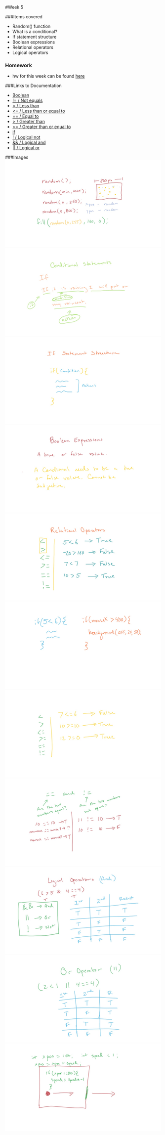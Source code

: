 #Week 5

###Items covered
* Random() function
* What is a conditional?
* If statement structure
* Boolean expressions
* Relational operators
* Logical operators

### Homework
* hw for this week can be found [here](https://github.com/mositech/CS2015/issues/10)

###Links to Documentation
* [Boolean](https://processing.org/reference/boolean.html)
* [!= / Not equals](https://processing.org/reference/inequality.html)
* [< / Less than](https://processing.org/reference/inequality.html)
* [<= / Less than or equal to](https://processing.org/reference/inequality.html)
* [== / Equal to](https://processing.org/reference/equality.html)
* [> / Greater than](https://processing.org/reference/equality.html)
* [>= / Greater than or equal to](https://processing.org/reference/equality.html)
* [if](https://processing.org/reference/if.html)
* [! / Logical not](https://processing.org/reference/logicalNOT.html)
* [&& / Logical and](https://processing.org/reference/logicalAND.html)
* [|| / Logical or](https://processing.org/reference/logicalOR.html)

###Images
![Random()](https://github.com/mositech/CS2015/blob/master/Class-Material/week05/imageNotes/01_randomFunc.jpg?raw=true)
![Conditional Statement](https://github.com/mositech/CS2015/blob/master/Class-Material/week05/imageNotes/02_conditionalStatement.jpg?raw=true)
![If Statement Structure](https://github.com/mositech/CS2015/blob/master/Class-Material/week05/imageNotes/03_ifStatementStructure.jpg?raw=true)
![Boolean Expressions](https://github.com/mositech/CS2015/blob/master/Class-Material/week05/imageNotes/04_booleans.jpg?raw=true)
![Relational Operators](https://github.com/mositech/CS2015/blob/master/Class-Material/week05/imageNotes/05_relationalOperators.jpg?raw=true)
![Conditional Variables](https://github.com/mositech/CS2015/blob/master/Class-Material/week05/imageNotes/06_conditionalVariables.jpg?raw=true)
![Less Greater Equals](https://github.com/mositech/CS2015/blob/master/Class-Material/week05/imageNotes/07_lessGreaterEquals.jpg?raw=true)
![Equals Equals](https://github.com/mositech/CS2015/blob/master/Class-Material/week05/imageNotes/08_equalsEquals.jpg?raw=true)
![And Operator](https://github.com/mositech/CS2015/blob/master/Class-Material/week05/imageNotes/09_andOperator.jpg?raw=true)
![Or Operator](https://github.com/mositech/CS2015/blob/master/Class-Material/week05/imageNotes/10_orOperator.jpg?raw=true)
![Ball Bounce Wall](https://github.com/mositech/CS2015/blob/master/Class-Material/week05/imageNotes/11_ballBounceWall.jpg?raw=true)